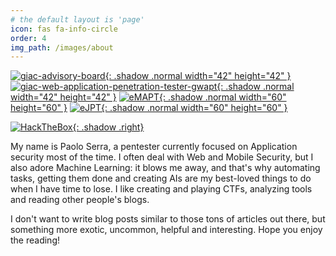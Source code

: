 ```yaml
---
# the default layout is 'page'
icon: fas fa-info-circle
order: 4
img_path: /images/about
---
```

[![giac-advisory-board](giac-advisory-board.png){: .shadow .normal width="42" height="42" }](https://www.credly.com/badges/3f2d7e49-1984-4c1f-9778-9f3bfd7c06ad/public_url)
[![giac-web-application-penetration-tester-gwapt](giac-web-application-penetration-tester-gwapt.png){: .shadow .normal width="42" height="42" }](https://www.giac.org/certified-professional/Paolo-Serra/216314)
[![eMAPT](eMAPT.png){: .shadow .normal width="60" height="60" }](https://verified.elearnsecurity.com/certificates/b6fb6013-fe8e-461f-be8a-3b3dd6df024d)
[![eJPT](eJPT.png){: .shadow .normal width="60" height="60" }](https://verified.elearnsecurity.com/certificates/0dc0d891-394a-44fb-9180-ffc3829fa123)

[![HackTheBox](https://www.hackthebox.com/badge/image/73653){: .shadow .right}](https://app.hackthebox.com/profile/73653)


My name is Paolo Serra, a pentester currently focused on Application security most of the time. I often deal with Web and Mobile Security, but I  also adore Machine Learning: it blows me away, and that's why automating tasks, getting them done and creating AIs are my best-loved things to do when I have time to lose. I like creating and playing CTFs, analyzing tools and reading other people's blogs. 

I don't want to write blog posts similar to those tons of articles out there, but something more exotic, uncommon, helpful and interesting. Hope you enjoy the reading!
